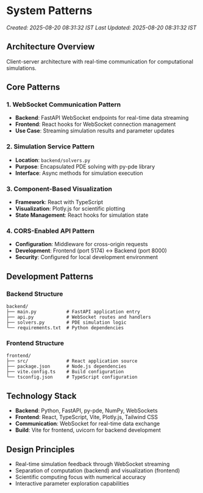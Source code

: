 # System Patterns
*Created: 2025-08-20 08:31:32 IST*
*Last Updated: 2025-08-20 08:31:32 IST*

## Architecture Overview
Client-server architecture with real-time communication for computational simulations.

## Core Patterns

### 1. WebSocket Communication Pattern
- **Backend**: FastAPI WebSocket endpoints for real-time data streaming
- **Frontend**: React hooks for WebSocket connection management
- **Use Case**: Streaming simulation results and parameter updates

### 2. Simulation Service Pattern
- **Location**: `backend/solvers.py`
- **Purpose**: Encapsulated PDE solving with py-pde library
- **Interface**: Async methods for simulation execution

### 3. Component-Based Visualization
- **Framework**: React with TypeScript
- **Visualization**: Plotly.js for scientific plotting
- **State Management**: React hooks for simulation state

### 4. CORS-Enabled API Pattern
- **Configuration**: Middleware for cross-origin requests
- **Development**: Frontend (port 5174) ↔ Backend (port 8000)
- **Security**: Configured for local development environment

## Development Patterns

### Backend Structure
```
backend/
├── main.py           # FastAPI application entry
├── api.py            # WebSocket routes and handlers
├── solvers.py        # PDE simulation logic
└── requirements.txt  # Python dependencies
```

### Frontend Structure
```
frontend/
├── src/              # React application source
├── package.json      # Node.js dependencies
├── vite.config.ts    # Build configuration
└── tsconfig.json     # TypeScript configuration
```

## Technology Stack
- **Backend**: Python, FastAPI, py-pde, NumPy, WebSockets
- **Frontend**: React, TypeScript, Vite, Plotly.js, Tailwind CSS
- **Communication**: WebSocket for real-time data exchange
- **Build**: Vite for frontend, uvicorn for backend development

## Design Principles
- Real-time simulation feedback through WebSocket streaming
- Separation of computation (backend) and visualization (frontend)
- Scientific computing focus with numerical accuracy
- Interactive parameter exploration capabilities
